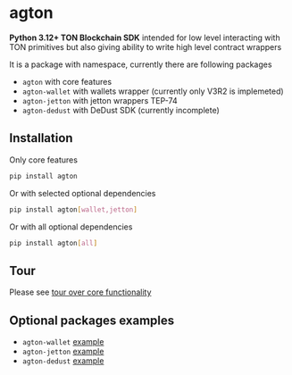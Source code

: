 # agton

**Python 3.12+ TON Blockchain SDK** intended for low level interacting with TON primitives but also giving ability to write high level contract wrappers

It is a package with namespace, currently there are following packages
- `agton` with core features
- `agton-wallet` with wallets wrapper (currently only V3R2 is implemeted)
- `agton-jetton` with jetton wrappers TEP-74
- `agton-dedust` with DeDust SDK (currently incomplete)

## Installation
Only core features
```bash
pip install agton
```
Or with selected optional dependencies
```bash
pip install agton[wallet,jetton]
```
Or with all optional dependencies
```bash
pip install agton[all]
```

## Tour
Please see [tour over core functionality](ton/README.md)

## Optional packages examples
- `agton-wallet` [example](wallet/README.md)
- `agton-jetton` [example](jetton/README.md)
- `agton-dedust` [example](dedust/README.md)
